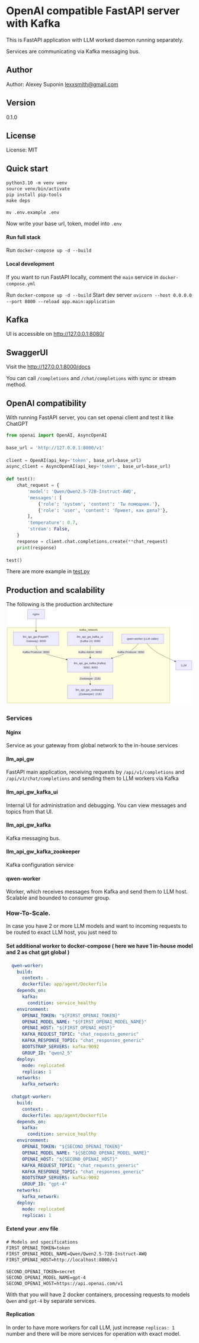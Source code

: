 # OpenAI compatible FastAPI server with Kafka

This is FastAPI application with LLM worked daemon running separately.

Services are communicating via Kafka messaging bus.


## Author

Author: Alexey Suponin <lexxsmith@gmail.com>

## Version

0.1.0

## License

License: MIT

## Quick start

```
python3.10 -m venv venv
source venv/bin/activate
pip install pip-tools
make deps

mv .env.example .env
```

Now write your base url, token, model into `.env`

#### Run full stack

Run `docker-compose up -d --build`


#### Local development

If you want to run FastAPI locally, comment the `main` service in `docker-compose.yml`

Run `docker-compose up -d --build`
Start dev server `uvicorn --host 0.0.0.0 --port 8000 --reload app.main:application`

## Kafka

UI is accessible on http://127.0.0.1:8080/


## SwaggerUI

Visit the http://127.0.0.1:8000/docs

You can call `/completions` and `/chat/completions` with sync or stream method.

## OpenAI compatibility

With running FastAPI server, you can set openai client and test it like ChatGPT

```python
from openai import OpenAI, AsyncOpenAI

base_url = 'http://127.0.0.1:8000/v1'

client = OpenAI(api_key='token', base_url=base_url)
async_client = AsyncOpenAI(api_key='token', base_url=base_url)

def test():
    chat_request = {
        'model': 'Qwen/Qwen2.5-72B-Instruct-AWQ',
        'messages': [
            {'role': 'system', 'content': 'Ты помощник.'},
            {'role': 'user', 'content': 'Привет, как дела?'},
        ],
        'temperature': 0.7,
        'stream': False,
    }
    response = client.chat.completions.create(**chat_request)
    print(response)

test()
```

There are more example in [test.py](test.py)


## Production and scalability

The following is the production architecture  ![architecture](app/docs/arch.jpg)

### Services

#### Nginx

Service as your gateway from global network to the in-house services

#### llm_api_gw

FastAPI main application, receiving requests by `/api/v1/completions` and `/api/v1/chat/completions` and sending them to LLM workers via Kafka

#### llm_api_gw_kafka_ui

Internal UI for administration and debugging. You can view messages and topics from that UI.

#### llm_api_gw_kafka

Kafka messaging bus.

#### llm_api_gw_kafka_zookeeper

Kafka configuration service

#### qwen-worker

Worker, which receives messages from Kafka and send them to LLM host.
Scalable and bounded to consumer group.

### How-To-Scale.

In case you have 2 or more LLM models and want to incoming requests to be routed to exact LLM host, you just need to 

#### Set additional worker to docker-compose ( here we have 1 in-house model and 2 as chat gpt global ) 

```yaml
  qwen-worker:
    build:
      context: .
      dockerfile: app/agent/Dockerfile
    depends_on:
      kafka:
        condition: service_healthy
    environment:
      OPENAI_TOKEN: "${FIRST_OPENAI_TOKEN}"
      OPENAI_MODEL_NAME: "${FIRST_OPENAI_MODEL_NAME}"
      OPENAI_HOST: "${FIRST_OPENAI_HOST}"
      KAFKA_REQUEST_TOPIC: "chat_requests_generic"
      KAFKA_RESPONSE_TOPIC: "chat_responses_generic"
      BOOTSTRAP_SERVERS: kafka:9092
      GROUP_ID: "qwen2_5"
    deploy:
      mode: replicated
      replicas: 1
    networks:
      kafka_network:

  chatgpt-worker:
    build:
      context: .
      dockerfile: app/agent/Dockerfile
    depends_on:
      kafka:
        condition: service_healthy
    environment:
      OPENAI_TOKEN: "${SECOND_OPENAI_TOKEN}"
      OPENAI_MODEL_NAME: "${SECOND_OPENAI_MODEL_NAME}"
      OPENAI_HOST: "${SECOND_OPENAI_HOST}"
      KAFKA_REQUEST_TOPIC: "chat_requests_generic"
      KAFKA_RESPONSE_TOPIC: "chat_responses_generic"
      BOOTSTRAP_SERVERS: kafka:9092
      GROUP_ID: "gpt-4"
    networks:
      kafka_network:
    deploy:
      mode: replicated
      replicas: 1
```

#### Extend your .env file 

```
# Models and specifications
FIRST_OPENAI_TOKEN=token
FIRST_OPENAI_MODEL_NAME=Qwen/Qwen2.5-72B-Instruct-AWQ
FIRST_OPENAI_HOST=http://localhost:8000/v1

SECOND_OPENAI_TOKEN=secret
SECOND_OPENAI_MODEL_NAME=gpt-4
SECOND_OPENAI_HOST=https://api.openai.com/v1
```

With that you will have 2 docker containers, processing requests to models `Qwen` and `gpt-4` by separate services.

#### Replication

In order to have more workers for call LLM, just increase `replicas: 1` number and there will be more services for operation with exact model.
